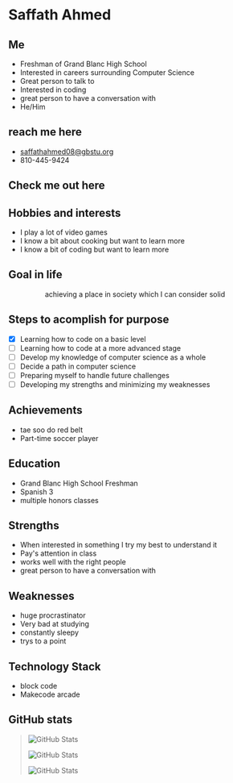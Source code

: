 # Saffath Ahmed

## Me

* Freshman of Grand Blanc High School
* Interested in careers surrounding Computer Science
* Great person to talk to
* Interested in coding
* great person to have a conversation with
* He/Him

## reach me here
* saffathahmed08@gbstu.org
* 810-445-9424

## Check me out here 

## Hobbies and interests 
- I play a lot of video games
- I know a bit about cooking but want to learn more 
- I know a bit of coding but want to learn more 

## Goal in life  
<p align='center'> achieving a place in society which I can consider solid 

## Steps to acomplish for purpose  
- [x] Learning how to code on a basic level
- [ ] Learning how to code at a more advanced stage
- [ ] Develop my knowledge of computer science as a whole
- [ ] Decide a path in computer science 
- [ ] Preparing myself to handle future challenges 
- [ ] Developing my strengths and minimizing my weaknesses

## Achievements 
- tae soo do red belt
- Part-time soccer player

## Education 
- Grand Blanc High School Freshman
- Spanish 3
- multiple honors classes

## Strengths 
- When interested in something I try my best to understand it
- Pay's attention in class
-  works well with the right people
- great person to have a conversation with

  
## Weaknesses 
- huge procrastinator
- Very bad at studying 
- constantly sleepy
- trys to a point 
      
## Technology Stack
* block code
* Makecode arcade

## GitHub stats 
> ![GitHub Stats](https://github-readme-streak-stats.herokuapp.com/?user=SaffathA&theme=Green&hide_border=true)
>
> ![GitHub Stats](https://github-readme-stats.vercel.app/api?username=SaffathA&theme=Green&show_icons=true&hide_border=true&count_private=true)
>
> ![GitHub Stats](https://github-readme-stats.vercel.app/api/top-langs/?username=SaffathA&theme=Green&show_icons=true&hide_border=true&layout=compact)


